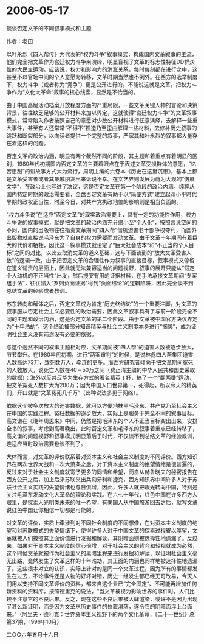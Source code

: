 # 2006-05-17

谈谈否定文革的不同叙事模式和主题 

作者：老田 

以叶永烈《四人帮传》为代表的“权力斗争”叙事模式，构成国内文革叙事的主流，他们完全把文革作为宫廷权力斗争来演绎，明显盲视了文革的标志性特征DD群众性的大民主运动。应该说，权力和影响力的消涨关系，每时每刻都在进行之中，这甚至不以官场中间的个人意愿为转移，文革时期当然也不例外。在西方的选举制度下，权力斗争（或者称为“竞争”）更是公开进行的，不能说这就是文革，把权力斗争作为“文化大革命”叙事的核心线索，显然是不恰当的。 

由于中国高层活动档案开放程度方面的严重局限，一些文革关键人物的言论和决策背景，往往缺乏足够的公开材料来加以界定，这就使得“宫廷权力斗争”的文革叙事模式，常常陷入作者按照自己的意愿对少数公开材料进行任意演绎，去解释一些重大事件，甚至有人还常常“不得不”捏造乃至歪曲解释一些材料，去修补历史叙事的跳跃和断裂部分，以向读者提供一个完整的叙事，严家其和叶永烈的叙事都大量存在着这样的问题。 

否定文革的政治内涵，明显有两个截然不同的阶段，其主题和着重点有着明显的区别，1980年代初期国内否定文革的主要着眼点在于表述文革受损群体的意愿，“忆苦思甜”的讲故事方式大为流行，周明主编的六卷本《历史在这里沉思》，基本上都是文革受害者或者其亲戚朋友出来诉说不幸。在文艺界则发展为蔚为大观的“伤痕文学”，在政治上也写进了决议，这是否定文革在第一个阶段的政治内涵。纯粹从国内特定时期的政治需要看，全盘否定文革有助于以“简便方式”建立起邓小平时代早期的政权正当性，时至今日，对共产党执政地位的影响则是相当负面的。 

“权力斗争说”在适应“否定文革”的现实政治需要上，具有一定的功能性作用，权力斗争说的叙事模式，就是把文革的政治内涵充分缩小至“个人化”，按照言说空间的不同，国内的出版物往往指责文革期间“四人帮”借机迫害老干部争权夺利，而国外出版物就直接说毛泽东为了自身的权力需要而发动文革。由于文革十年期间有着巨大的代价和牺牲，因此这一叙事模式就设定了“巨大社会成本”和“不正当的个人目标”之间的对比，以此去取消文革的道义基础，这与下面谈到的“放大文革受害人数”的逻辑一致。由于把否定文革的合理性作为叙事的直接目标，叙事模式又停留在道义谴责的层面上，因此就无法兼容适当的问题视野，叙事的展开只能从“假定个人动机的不正当性”出发，然后搜罗有用的证据材料，在手法承接文革期间“专案组手法”，往往陷入“罗列负面证据”得到“负面结论”的逻辑陷阱，因此完全谈不到总结文革的经验或者教训。 

苏东转向和解体之后，否定文革成为肯定“历史终结论”的一个重要注脚，对文革的叙事服从否定社会主义必要性的政治需要，因此文革叙事具有了与前一阶段完全不同的主题和政治内涵，这是否定文革的第二个阶段。由于文革被中国官方决议界定为“十年浩劫”，这个结论被部分知识精英与社会主义制度本身进行“捆绑”，成为证明社会主义没有前途没有必要的依据。

与这个迥然不同的叙事主题相对应，文革期间被“四人帮”的迫害人数被逐步放大，节节攀升。在1980年代初期，进行“两案审判”的时候，是说林彪四人帮集团迫害人数高达73万，致死数万人，牵连的更多。而西方研究者倾向于把文革期间冤死的人数放大，说死亡人数在40－50万之间（费正清主编的中华人民共和国史采取的数据）；海外以反共反华为生存方式的著名精英丁抒，搞了一个“翻两番”运动，把文革冤死人数扩大为200万；因为中国人口世界第一，死得起，所以今天的精英们，开口就是“文革冤死几千万”（此种说法多见于网络）。

依据这个被多次放大的迫害数据，就可以方便地抹黑毛泽东、共产党乃至社会主义在中国的实践过程。冤枉数据的逐步放大，实际上是服务于完全不同的叙事目标。高文谦在《晚年周恩来》中间，仍然是把毛泽东的个人不正当目标突出出来，安排全书的叙事，考虑到高著晚出，此时否定文革和毛泽东的叙事着重点已经转移了，高文谦的问题视野和叙事模式明显落后于时代，不仅谈不到总结文革的经验教训，连适应当时政治需要也谈不到了。

大体而言，对文革的评价联系着对资本主义和社会主义制度的不同评价。西方知识界在两次世界大战和一次大萧条之后，对于资本主义制度的绝望情绪是很普遍的，反过来对于社会主义制度就寄予更多的同情和希望，而自从赫鲁晓夫的秘密报告在西方公开之后，加上后来苏联又出兵匈牙利和捷克，西方知识界中间许多人对于苏联社会主义实践的失望情绪也与日俱增，因此，许多人就把眼光转向中国，特别是关注毛泽东发动文化大革命的理论和实践。在六七十年代，红色中国在许多西方人眼里，是探索人光明类未来的唯一希望，有美国人从中国旅游回去之后，就写文章说红色中国让你相信一切都是可能的。 

对文革的评价，实质上牵涉到对不同社会制度的不同想像，在对资本主义制度的绝望和对苏联模式的失望情绪下，使得许多人对于中国文革的探索过程寄以厚望，文革就被人们按照其正面价值进行发掘和解读，其阴暗面则被选择性地遗漏了。反过来，如果对于资本主义制度的信心倍增，对于社会主义的背弃和轻视就成为必然，这个时候文革就被作为社会主义的黑暗里程来进行发掘和解读，以证明社会主义毫无出路，竟然发生了文革这样的十年浩劫，其正面的内涵也同样地被选择性地遗漏了。这些根本对立的认识，实际上针对的是同一个文革过程，因为所有的事情都发生在过去，不论事件还是人物的好坏对错，历史一经发生都已经无可改易，今天人们用以支持不同文革评价的资料，都来自这个业已“完全固定”、不可能再增加任何新资料的资料库，按照德里克的说法，“当文革被视为影响世界的事件时，人们比较不注意它的不良后果。反之，现在这些不良后果被大肆渲染，或许不是因为出现了甚么新证明，而是因为文革从历史事件的位置滑落，遂令它的阴暗面浮上台面来。”（阿里夫・德利克：世界资本主义视野下的两个文化革命，《二十一世纪》总第37期，1996年10月） 

二○○六年五月十六日
